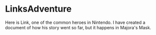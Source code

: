 # LinksAdventure
Here is Link, one of the common heroes in Nintendo. I have created a document of how his story went so far, but it happens in Majora's Mask.
